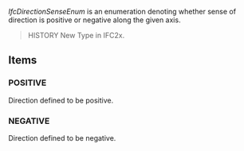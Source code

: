 _IfcDirectionSenseEnum_ is an enumeration denoting whether sense of direction is positive or negative along the given axis.

<!-- end of short definition -->


> HISTORY New Type in IFC2x.

## Items

### POSITIVE
Direction defined to be positive.

### NEGATIVE
Direction defined to be negative.
